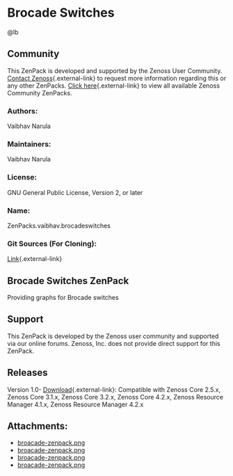 # Brocade Switches

@lb[](img/zenpack-broacade-zenpack.png)

## Community

This ZenPack is developed and supported by the Zenoss User Community.
[Contact Zenoss](https://tryit.zenoss.com/zenpack-contact/){.external-link} to
request more information regarding this or any other ZenPacks. [Click here](https://zenoss.com/product/zenpacks?f%5B0%5D=im_field_zenpack_category:1021){.external-link} to
view all available Zenoss Community ZenPacks.

### Authors:

Vaibhav Narula

### Maintainers:

Vaibhav Narula

### License:

GNU General Public License, Version 2, or later

### Name:

ZenPacks.vaibhav.brocadeswitches

### Git Sources (For Cloning):

[Link](https://github.com/zenoss/ZenPacks.vaibhav.brocadeswitches.git){.external-link}

## Brocade Switches ZenPack

Providing graphs for Brocade switches

## Support

This ZenPack is developed by the Zenoss user community and supported via
our online forums. Zenoss, Inc. does not provide direct support for this
ZenPack.

## Releases

Version 1.0- [Download](https://storage.googleapis.com/zenpacks/ZenPacks.vaibhav.brocadeswitches/1.0/ZenPacks.vaibhav.brocadeswitches-1.0.egg){.external-link}:   Compatible with Zenoss Core 2.5.x, Zenoss Core 3.1.x, Zenoss Core
    3.2.x, Zenoss Core 4.2.x, Zenoss Resource Manager 4.1.x, Zenoss
    Resource Manager 4.2.x

## Attachments:

-   [broacade-zenpack.png](img/zenpack-broacade-zenpack.png)
-   [broacade-zenpack.png](img/zenpack-broacade-zenpack.png)
-   [broacade-zenpack.png](img/zenpack-broacade-zenpack.png)
-   [broacade-zenpack.png](img/zenpack-broacade-zenpack.png)

